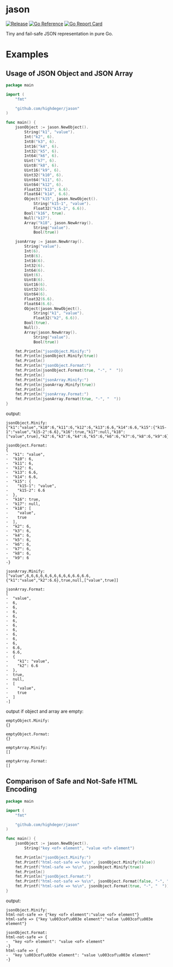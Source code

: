 # jason

[![Release](https://img.shields.io/badge/release-0.1.0-blue)](https://github.com/highdeger/jason/releases)
[![Go Reference](https://pkg.go.dev/badge/github.com/highdeger/jason.svg)](https://pkg.go.dev/github.com/highdeger/jason)
[![Go Report Card](https://goreportcard.com/badge/github.com/highdeger/jason)](https://goreportcard.com/report/github.com/highdeger/jason)

Tiny and fail-safe JSON representation in pure Go.

# Examples
## Usage of JSON Object and JSON Array
```go
package main

import (
	"fmt"

	"github.com/highdeger/jason"
)

func main() {
	jsonObject := jason.NewObject().
		String("k1", "value").
		Int("k2", 6).
		Int8("k3", 6).
		Int16("k4", 6).
		Int32("k5", 6).
		Int64("k6", 6).
		Uint("k7", 6).
		Uint8("k8", 6).
		Uint16("k9", 6).
		Uint32("k10", 6).
		Uint64("k11", 6).
		Uint64("k12", 6).
		Float32("k13", 6.6).
		Float64("k14", 6.6).
		Object("k15", jason.NewObject().
			String("k15-1", "value").
			Float32("k15-2", 6.6)).
		Bool("k16", true).
		Null("k17").
		Array("k18", jason.NewArray().
			String("value").
			Bool(true))

	jsonArray := jason.NewArray().
		String("value").
		Int(6).
		Int8(6).
		Int16(6).
		Int32(6).
		Int64(6).
		Uint(6).
		Uint8(6).
		Uint16(6).
		Uint32(6).
		Uint64(6).
		Float32(6.6).
		Float64(6.6).
		Object(jason.NewObject().
			String("k1", "value").
			Float32("k2", 6.6)).
		Bool(true).
		Null().
		Array(jason.NewArray().
			String("value").
			Bool(true))

	fmt.Println("jsonObject.Minify:")
	fmt.Println(jsonObject.Minify(true))
	fmt.Println()
	fmt.Println("jsonObject.Format:")
	fmt.Println(jsonObject.Format(true, "-", "  "))
	fmt.Println()
	fmt.Println("jsonArray.Minify:")
	fmt.Println(jsonArray.Minify(true))
	fmt.Println()
	fmt.Println("jsonArray.Format:")
	fmt.Println(jsonArray.Format(true, "-", "  "))
}
```
output:
```
jsonObject.Minify:
{"k1":"value","k10":6,"k11":6,"k12":6,"k13":6.6,"k14":6.6,"k15":{"k15-1":"value","k15-2":6.6},"k16":true,"k17":null,"k18":["value",true],"k2":6,"k3":6,"k4":6,"k5":6,"k6":6,"k7":6,"k8":6,"k9":6}

jsonObject.Format:
{
-  "k1": "value",
-  "k10": 6,
-  "k11": 6,
-  "k12": 6,
-  "k13": 6.6,
-  "k14": 6.6,
-  "k15": {
-    "k15-1": "value",
-    "k15-2": 6.6
-  },
-  "k16": true,
-  "k17": null,
-  "k18": [
-    "value",
-    true
-  ],
-  "k2": 6,
-  "k3": 6,
-  "k4": 6,
-  "k5": 6,
-  "k6": 6,
-  "k7": 6,
-  "k8": 6,
-  "k9": 6
-}

jsonArray.Minify:
["value",6,6,6,6,6,6,6,6,6,6,6.6,6.6,{"k1":"value","k2":6.6},true,null,["value",true]]

jsonArray.Format:
[
-  "value",
-  6,
-  6,
-  6,
-  6,
-  6,
-  6,
-  6,
-  6,
-  6,
-  6,
-  6.6,
-  6.6,
-  {
-    "k1": "value",
-    "k2": 6.6
-  },
-  true,
-  null,
-  [
-    "value",
-    true
-  ]
-]
```
output if object and array are empty:
```
emptyObject.Minify:
{}

emptyObject.Format:
{}

emptyArray.Minify:
[]

emptyArray.Format:
[]
```
## Comparison of Safe and Not-Safe HTML Encoding
```go
package main

import (
	"fmt"

	"github.com/highdeger/jason"
)

func main() {
	jsonObject := jason.NewObject().
		String("key <of> element", "value <of> element")

	fmt.Println("jsonObject.Minify:")
	fmt.Printf("html-not-safe => %s\n", jsonObject.Minify(false))
	fmt.Printf("html-safe => %s\n", jsonObject.Minify(true))
	fmt.Println()
	fmt.Println("jsonObject.Format:")
	fmt.Printf("html-not-safe => %s\n", jsonObject.Format(false, "-", "  "))
	fmt.Printf("html-safe => %s\n", jsonObject.Format(true, "-", "  "))
}
```
output:
```
jsonObject.Minify:
html-not-safe => {"key <of> element":"value <of> element"}
html-safe => {"key \u003cof\u003e element":"value \u003cof\u003e element"}

jsonObject.Format:
html-not-safe => {
-  "key <of> element": "value <of> element"
-}
html-safe => {
-  "key \u003cof\u003e element": "value \u003cof\u003e element"
-}
```
